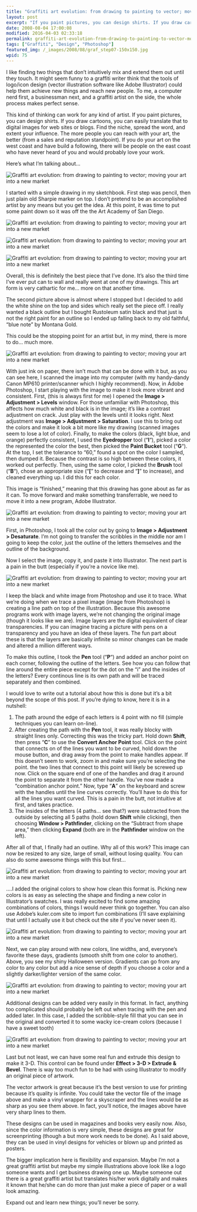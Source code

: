 ```yaml
---
title: "Graffiti art evolution: from drawing to painting to vector; moving your art into a new market"
layout: post
excerpt: "If you paint pictures, you can design shirts. If you draw cartoons, you can easily translate that to digital images for web sites or blogs. Find the niche, spread the word, and extent your influence. "
date: 2008-08-04 17:00:08
modified: 2016-04-03 02:33:18
permalink: graffiti-art-evolution-from-drawing-to-painting-to-vector-moving-your-art-into-a-new-market/index.html
tags: ["Graffiti", "Design", "Photoshop"]
featured_img: /_images/2008/08/graf_step07-150x150.jpg
wpid: 75
---
```



I like finding two things that don’t intuitively mix and extend them out until they touch. It might seem funny to a graffiti writer think that the tools of logo/icon design (vector illustration software like Adobe Illustrator) could help them achieve new things and reach new people. To me, a computer nerd first, a businessman next, and a graffiti artist on the side, the whole process makes perfect sense.

This kind of thinking can work for any kind of artist. If you paint pictures, you can design shirts. If you draw cartoons, you can easily translate that to digital images for web sites or blogs. Find the niche, spread the word, and extent your influence. The more people you can reach with your art, the better (from a sales and reputation standpoint). If you do your art on the west coast and have build a following, there will be people on the east coast who have never heard of you and would probably love your work.

Here’s what I’m talking about…

![](/_images/2008/08/graf_step01.jpg "Graffiti art evolution: from drawing to painting to vector; moving your art into a new market")

I started with a simple drawing in my sketchbook. First step was pencil, then just plain old Sharpie marker on top. I don’t pretend to be an accomplished artist by any means but you get the idea. At this point, it was time to put some paint down so it was off the the Art Academy of San Diego.

![](/_images/2008/08/graf_step05.jpg "Graffiti art evolution: from drawing to painting to vector; moving your art into a new market")

![](/_images/2008/08/graf_step06.jpg "Graffiti art evolution: from drawing to painting to vector; moving your art into a new market")

![](/_images/2008/08/graf_step07.jpg "Graffiti art evolution: from drawing to painting to vector; moving your art into a new market")

Overall, this is definitely the best piece that I’ve done. It’s also the third time I’ve ever put can to wall and really went at one of my drawings. This art form is very cathartic for me… more on that another time.

The second picture above is almost where I stopped but I decided to add the white shine on the top and sides which really set the piece off. I really wanted a black outline but I bought Rustoleum satin black and that just is not the right paint for an outline so I ended up falling back to my old faithful, “blue note” by Montana Gold.

This could be the stopping point for an artist but, in my mind, there is more to do… much more.

![](/_images/2008/08/graf_step02.jpg "Graffiti art evolution: from drawing to painting to vector; moving your art into a new market")

With just ink on paper, there isn’t much that can be done with it but, as you can see here, I scanned the image into my computer (with my handy-dandy Canon MP610 printer/scanner which I highly recommend). Now, in Adobe Photoshop, I start playing with the image to make it look more vibrant and consistent. First, (this is always first for me) I opened the **Image &gt; Adjustment &gt; Levels** window. For those unfamiliar with Photoshop, this affects how much white and black is in the image; it’s like a contrast adjustment on crack. Just play with the levels until it looks right. Next adjustment was **Image &gt; Adjustment &gt; Saturation**. I use this to bring out the colors and make it look a bit more like my drawing (scanned images seem to lose a lot of color). Finally, to make the colors (black, light blue, and orange) perfectly consistent, I used the **Eyedropper** tool (“**I**“), picked a color the represented the color the best, then picked the **Paint Bucket** tool (“**G**“). At the top, I set the tolerance to “60,” found a spot on the color I sampled, then dumped it. Because the contrast is so high between these colors, it worked out perfectly. Then, using the same color, I picked the **Brush** tool (“**B**“), chose an appropriate size (“**\[**” to decrease and “**\]**” to increase), and cleaned everything up. I did this for each color.

This image is “finished,” meaning that this drawing has gone about as far as it can. To move forward and make something transferrable, we need to move it into a new program, Adobe Illustrator.

![](/_images/2008/08/graf_step03.jpg "Graffiti art evolution: from drawing to painting to vector; moving your art into a new market")

First, in Photoshop, I took all the color out by going to **Image &gt; Adjustment &gt; Desaturate**. I’m not going to transfer the scribbles in the middle nor am I going to keep the color, just the outline of the letters themselves and the outline of the background.

Now I select the image, copy it, and paste it into Illustrator. The next part is a pain in the butt (especially if you’re a novice like me).

![](/_images/2008/08/graf_step04.jpg "Graffiti art evolution: from drawing to painting to vector; moving your art into a new market")

I keep the black and white image from Photoshop and use it to trace. What we’re doing when we trace a pixel image (image from Photoshop) is creating a line path on top of the illustration. Because this awesome programs work with image layers, we’re not changing the original image (though it looks like we are). Image layers are the digital equivalent of clear transparencies. If you can imagine tracing a picture with pens on a transparency and you have an idea of these layers. The fun part about these is that the layers are basically infinite so minor changes can be made and altered a million different ways.

To make this outline, I took the **Pen** tool (“**P**“) and added an anchor point on each corner, following the outline of the letters. See how you can follow that line around the entire piece except for the dot on the “i” and the insides of the letters? Every continous line is its own path and will be traced separately and then combined.

I would love to write out a tutorial about how this is done but it’s a bit beyond the scope of this post. If you’re dying to know, here it is in a nutshell:

1. The path around the edge of each letters is 4 point with no fill (simple techniques you can learn on-line).
2. After creating the path with the **Pen** tool, it was really blocky with straight lines only. Correcting this was the tricky part. Hold down **Shift**, then press “**C**” to use the **Convert Anchor Point** tool. Click on the point that connects on of the lines you want to be curved, hold down the mouse button, and drag away from the point to make handles appear. If this doesn’t seem to work, zoom in and make sure you’re selecting the point. the two lines that connect to this point will likely be screwed up now. Click on the square end of one of the handles and drag it around the point to separate it from the other handle. You’ve now made a “combination anchor point.” Now, type “**A**” on the keyboard and screw with the handles until the line curves correctly. You’ll have to do this for all the lines you want curved. This is a pain in the butt, not intuitive at first, and takes practice.
3. The insides of the letters (4 paths… see that?) were subtracted from the outside by selecting all 5 paths (hold down **Shift** while clicking), then choosing **Window &gt; Pathfinder**, clicking on the “Subtract from shape area,” then clicking **Expand** (both are in the **Pathfinder** window on the left).

After all of that, I finally had an outline. Why all of this work? This image can now be resized to any size, large of small, without losing quality. You can also do some awesome things with this but first…

![](/_images/2008/08/graf_step08.jpg "Graffiti art evolution: from drawing to painting to vector; moving your art into a new market")

….I added the original colors to show how clean this format is. Picking new colors is as easy as selecting the shape and finding a new color in Illustrator’s swatches. I was really excited to find some amazing combinations of colors, things I would never think go together. You can also use Adobe’s kuler.com site to import fun combinations (I’ll save explaining that until I actually use it but check out the site if you’ve never seen it).

![](/_images/2008/08/graf_step09.jpg "Graffiti art evolution: from drawing to painting to vector; moving your art into a new market")

Next, we can play around with new colors, line widths, and, everyone’s favorite these days, gradients (smooth shift from one color to another). Above, you see my shiny Halloween version. Gradients can go from any color to any color but add a nice sense of depth if you choose a color and a slightly darker/lighter version of the same color.

![](/_images/2008/08/graf_step10.jpg "Graffiti art evolution: from drawing to painting to vector; moving your art into a new market")

Additional designs can be added very easily in this format. In fact, anything too complicated should probably be left out when tracing with the pen and added later. In this case, I added the scribble-style fill that you can see in the original and converted it to some wacky ice-cream colors (because I have a sweet tooth)

![](/_images/2008/08/graf_step11.jpg "Graffiti art evolution: from drawing to painting to vector; moving your art into a new market")

Last but not least, we can have some real fun and extrude this design to make it 3-D. This control can be found under **Effect &gt; 3-D &gt; Extrude &amp; Bevel**. There is way too much fun to be had with using Illustrator to modify an original piece of artwork.

The vector artwork is great because it’s the best version to use for printing because it’s quality is infinite. You could take the vector file of the image above and make a vinyl wrapper for a skyscraper and the lines would be as sharp as you see them above. In fact, you’ll notice, the images above have very sharp lines to them.

These designs can be used in magazines and books very easily now. Also, since the color information is very simple, these designs are great for screenprinting (though a but more work needs to be done). As I said above, they can be used in vinyl designs for vehicles or blown up and printed as posters.

The bigger implication here is flexibility and expansion. Maybe I’m not a great graffiti artist but maybe my simple illustrations above look like a logo someone wants and I get business drawing one up. Maybe someone out there is a great graffiti artist but translates his/her work digitally and makes it known that he/she can do more than just make a piece of paper or a wall look amazing.

Expand out and learn new things; you’ll never be sorry.
